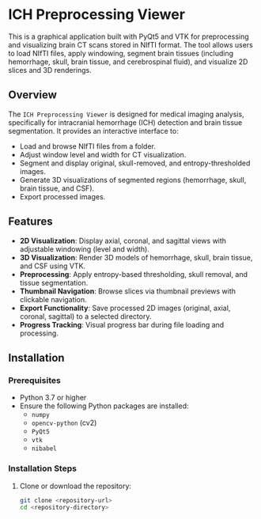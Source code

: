# ICH Preprocessing Viewer

This is a graphical application built with PyQt5 and VTK for preprocessing and visualizing brain CT scans stored in NIfTI format. The tool allows users to load NIfTI files, apply windowing, segment brain tissues (including hemorrhage, skull, brain tissue, and cerebrospinal fluid), and visualize 2D slices and 3D renderings.

## Overview

The `ICH Preprocessing Viewer` is designed for medical imaging analysis, specifically for intracranial hemorrhage (ICH) detection and brain tissue segmentation. It provides an interactive interface to:
- Load and browse NIfTI files from a folder.
- Adjust window level and width for CT visualization.
- Segment and display original, skull-removed, and entropy-thresholded images.
- Generate 3D visualizations of segmented regions (hemorrhage, skull, brain tissue, and CSF).
- Export processed images.

## Features

- **2D Visualization**: Display axial, coronal, and sagittal views with adjustable windowing (level and width).
- **3D Visualization**: Render 3D models of hemorrhage, skull, brain tissue, and CSF using VTK.
- **Preprocessing**: Apply entropy-based thresholding, skull removal, and tissue segmentation.
- **Thumbnail Navigation**: Browse slices via thumbnail previews with clickable navigation.
- **Export Functionality**: Save processed 2D images (original, axial, coronal, sagittal) to a selected directory.
- **Progress Tracking**: Visual progress bar during file loading and processing.

## Installation

### Prerequisites
- Python 3.7 or higher
- Ensure the following Python packages are installed:
  - `numpy`
  - `opencv-python` (cv2)
  - `PyQt5`
  - `vtk`
  - `nibabel`

### Installation Steps
1. Clone or download the repository:
   ```bash
   git clone <repository-url>
   cd <repository-directory>
